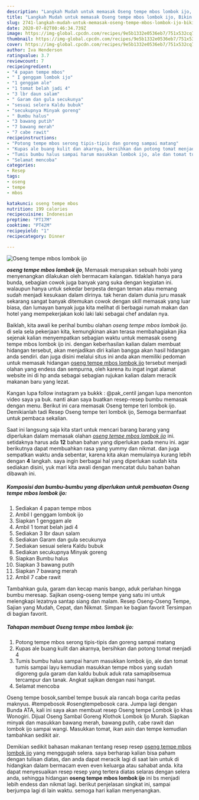 ```yaml
---
description: "Langkah Mudah untuk memasak Oseng tempe mbos lombok ijo, Bikin Ngiler"
title: "Langkah Mudah untuk memasak Oseng tempe mbos lombok ijo, Bikin Ngiler"
slug: 2741-langkah-mudah-untuk-memasak-oseng-tempe-mbos-lombok-ijo-bikin-ngiler
date: 2020-07-02T00:46:34.739Z
image: https://img-global.cpcdn.com/recipes/9e5b1332e0536eb7/751x532cq70/oseng-tempe-mbos-lombok-ijo-foto-resep-utama.jpg
thumbnail: https://img-global.cpcdn.com/recipes/9e5b1332e0536eb7/751x532cq70/oseng-tempe-mbos-lombok-ijo-foto-resep-utama.jpg
cover: https://img-global.cpcdn.com/recipes/9e5b1332e0536eb7/751x532cq70/oseng-tempe-mbos-lombok-ijo-foto-resep-utama.jpg
author: Iva Henderson
ratingvalue: 3.7
reviewcount: 7
recipeingredient:
- "4 papan tempe mbos"
- " I genggam lombok ijo"
- "1 genggam ale"
- "1 tomat belah jadi 4"
- "3 lbr daun salam"
- " Garam dan gula secukunya"
- "sesuai selera Kaldu bubuk"
- "secukupnya Minyak goreng"
- " Bumbu halus"
- "3 bawang putih"
- "7 bawang merah"
- "7 cabe rawit"
recipeinstructions:
- "Potong tempe mbos serong tipis-tipis dan goreng sampai matang"
- "Kupas ale buang kulit dan akarnya, bersihkan dan potong tomat menjadi 4"
- "Tumis bumbu halus sampai harum masukkan lombok ijo, ale dan tomat tumis sampai layu kemudian masukkan tempe mbos yang sudah digoreng gula garam dan kaldu bubuk aduk rata samapibsemua tercampur dan tanak. Angkat sajikan dengan nasi hangat."
- "Selamat mencoba"
categories:
- Resep
tags:
- oseng
- tempe
- mbos

katakunci: oseng tempe mbos 
nutrition: 199 calories
recipecuisine: Indonesian
preptime: "PT17M"
cooktime: "PT42M"
recipeyield: "1"
recipecategory: Dinner

---
```



![Oseng tempe mbos lombok ijo](https://img-global.cpcdn.com/recipes/9e5b1332e0536eb7/751x532cq70/oseng-tempe-mbos-lombok-ijo-foto-resep-utama.jpg)

<b><i>oseng tempe mbos lombok ijo</i></b>, Memasak merupakan sebuah hobi yang menyenangkan dilakukan oleh bermacam kalangan. tidaklah hanya para bunda, sebagian cowok juga banyak yang suka dengan kegiatan ini. walaupun hanya untuk sekedar berpesta dengan teman atau memang sudah menjadi kesukaan dalam dirinya. tak heran dalam dunia juru masak sekarang sangat banyak ditemukan cowok dengan skill memasak yang luar biasa, dan lumayan banyak juga kita melihat di berbagai rumah makan dan hotel yang mempekerjakan koki laki laki sebagai chef andalan nya.

Baiklah, kita awali ke perihal bumbu olahan <i>oseng tempe mbos lombok ijo</i>. di sela sela pekerjaan kita, kemungkinan akan terasa membahagiakan jika sejenak kalian menyempatkan sebagian waktu untuk memasak oseng tempe mbos lombok ijo ini. dengan keberhasilan kalian dalam membuat hidangan tersebut, akan menjadikan diri kalian bangga akan hasil hidangan anda sendiri. dan juga disini melalui situs ini anda akan memiliki pedoman untuk memasak hidangan <u>oseng tempe mbos lombok ijo</u> tersebut menjadi olahan yang endess dan sempurna, oleh karena itu ingat ingat alamat website ini di hp anda sebagai sebagian rujukan kalian dalam meracik makanan baru yang lezat.

Kangan lupa follow instagram ya bukkk : @pak_centil jangan lupa menonton video saya ya buk. nanti akan saya buatkan resep-resep bumbu memasak dengan menu. Berikut ini cara memasak Oseng tempe teri lombok ijo. Demikianlah tadi Resep Oseng tempe teri lombok ijo, Semoga bermanfaat untuk pembaca sekalian.


Saat ini langsung saja kita start untuk mencari barang barang yang diperlukan dalam memasak olahan <u><i>oseng tempe mbos lombok ijo</i></u> ini. setidaknya harus ada <b>12</b> bahan bahan yang diperlukan pada menu ini. agar berikutnya dapat membuahkan rasa yang yummy dan nikmat. dan juga sempatkan waktu anda sebentar, karena kita akan memulainya kurang lebih dengan <b>4</b> langkah. saya ingin berbagai hal yang diperlukan sudah kita sediakan disini, yuk mari kita awali dengan mencatat dulu bahan bahan dibawah ini.

<!--inarticleads1-->

##### Komposisi dan bumbu-bumbu yang diperlukan untuk pembuatan Oseng tempe mbos lombok ijo:

1. Sediakan 4 papan tempe mbos
1. Ambil  I genggam lombok ijo
1. Siapkan 1 genggam ale
1. Ambil 1 tomat belah jadi 4
1. Sediakan 3 lbr daun salam
1. Sediakan  Garam dan gula secukunya
1. Sediakan sesuai selera Kaldu bubuk
1. Sediakan secukupnya Minyak goreng
1. Siapkan  Bumbu halus
1. Siapkan 3 bawang putih
1. Siapkan 7 bawang merah
1. Ambil 7 cabe rawit


Tambahkan gula, garam dan kecap manis bango, aduk perlahan hingga bumbu meresap. Sajikan oseng-oseng tempe yang satu ini untuk melengkapi lezatnya santap siang dan malam. Resep Oseng-Oseng Tempe, Sajian yang Mudah, Cepat, dan Nikmat. Simpan ke bagian favorit Tersimpan di bagian favorit. 

<!--inarticleads2-->

##### Tahapan membuat Oseng tempe mbos lombok ijo:

1. Potong tempe mbos serong tipis-tipis dan goreng sampai matang
1. Kupas ale buang kulit dan akarnya, bersihkan dan potong tomat menjadi 4
1. Tumis bumbu halus sampai harum masukkan lombok ijo, ale dan tomat tumis sampai layu kemudian masukkan tempe mbos yang sudah digoreng gula garam dan kaldu bubuk aduk rata samapibsemua tercampur dan tanak. Angkat sajikan dengan nasi hangat.
1. Selamat mencoba


Oseng tempe bosok,sambel tempe busuk ala rancah boga carita pedas maknyus. #tempebosok #osengtempebosok cara. Jumpa lagi dengan Bunda ATA, kali ini saya akan membuat resep Oseng tempe Lombok ijo khas Wonogiri. Dijual Oseng Sambal Goreng Klothok Lombok Ijo Murah. Siapkan minyak dan masukkan bawang merah, bawang putih, cabe rawit dan lombok ijo sampai wangi. Masukkan tomat, ikan asin dan tempe kemudian tambahkan sedikit air. 

Demikian sedikit bahasan makanan tentang resep resep <u>oseng tempe mbos lombok ijo</u> yang menggugah selera. saya berharap kalian bisa paham dengan tulisan diatas, dan anda dapat meracik lagi di saat lain untuk di hidangkan dalam bermacam even even keluarga atau sahabat anda. kita dapat menyesuaikan resep resep yang tertera diatas selaras dengan selera anda, sehingga hidangan <b>oseng tempe mbos lombok ijo</b> ini bs menjadi lebih endess dan nikmat lagi. berikut penjelasan singkat ini, sampai berjumpa lagi di lain waktu. semoga hari kalian menyenangkan.

